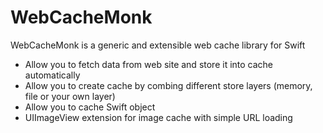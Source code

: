 WebCacheMonk
============

WebCacheMonk is a generic and extensible web cache library for Swift

+ Allow you to fetch data from web site and store it into cache automatically
+ Allow you to create cache by combing different store layers (memory, file or your own layer)
+ Allow you to cache Swift object
+ UIImageView extension for image cache with simple URL loading
